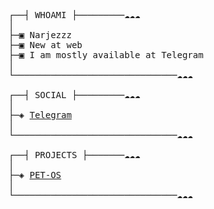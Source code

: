 <pre>

┌──┤ WHOAMI ├─────────☁☁☁
│
├─▣ Narjezzz
├─▣ New at web
├─▣ I am mostly available at Telegram
│
└───────────────────────────────☁☁☁

┌──┤ SOCIAL ├─────────☁☁☁
│
├─◈ <a href="https://t.me/reliefwasshort/">Telegram</a>
│
└───────────────────────────────☁☁☁

┌──┤ PROJECTS ├───────☁☁☁
│
├─◈ <a href="https://github.com/narjezz/test-os/">PET-OS</a>
│
└───────────────────────────────☁☁☁
</pre>
